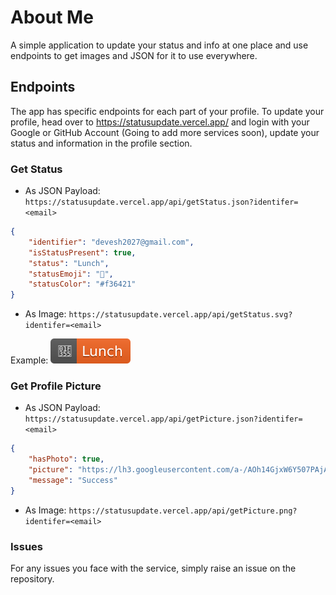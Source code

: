 # About Me

A simple application to update your status and info at one place and use endpoints to get images and JSON for it to use everywhere.

## Endpoints

The app has specific endpoints for each part of your profile. To update your profile, head over to https://statusupdate.vercel.app/ and login with your Google or GitHub Account (Going to add more services soon), update your status and information in the profile section.

### Get Status

- As JSON Payload: `https://statusupdate.vercel.app/api/getStatus.json?identifer=<email>`

```json
{
	"identifier": "devesh2027@gmail.com",
	"isStatusPresent": true,
	"status": "Lunch",
	"statusEmoji": "🍕",
	"statusColor": "#f36421"
}
```

- As Image: `https://statusupdate.vercel.app/api/getStatus.svg?identifer=<email>`

Example: ![Example Status](./public/samplestatus.svg)

### Get Profile Picture

- As JSON Payload: `https://statusupdate.vercel.app/api/getPicture.json?identifer=<email>`

```json
{
    "hasPhoto": true,
	"picture": "https://lh3.googleusercontent.com/a-/AOh14GjxW6Y507PAjA7HFZAi151o5jO5mPPt7D_6sb7K3Dw=s96-c",
	"message": "Success"
}
```

- As Image: `https://statusupdate.vercel.app/api/getPicture.png?identifer=<email>`

### Issues

For any issues you face with the service, simply raise an issue on the repository.

